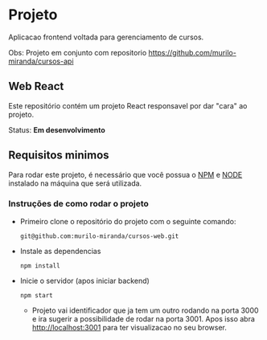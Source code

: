# Projeto

Aplicacao frontend voltada para gerenciamento de cursos.

Obs: Projeto em conjunto com repositorio https://github.com/murilo-miranda/cursos-api

## Web React

Este repositório contém um projeto React responsavel por dar "cara" ao projeto. 

Status: **Em desenvolvimento**

## Requisitos minimos

Para rodar este projeto, é necessário que você possua o [NPM](https://docs.npmjs.com/about-npm) e [NODE](https://nodejs.org/pt) instalado na máquina que será utilizada.

### Instruções de como rodar o projeto

- Primeiro clone o repositório do projeto com o seguinte comando:

    `git@github.com:murilo-miranda/cursos-web.git`

- Instale as dependencias 

  `npm install`

- Inicie o servidor (apos iniciar backend)
  
  `npm start`
  
  - Projeto vai identificador que ja tem um outro rodando na porta 3000 e ira sugerir a possibilidade de rodar na porta 3001. Apos isso abra [http://localhost:3001](http://localhost:3001) para ter visualizacao no seu browser.
